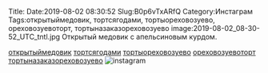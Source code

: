 Title:
Date:2019-08-02 08:30:52
Slug:B0p6vTxARfQ
Category:Инстаграм
Tags:открытыймедовик, тортсягодами, тортыореховозуево, ореховозуевоторт, тортыназаказореховозуево
image:2019-08-02_08-30-52_UTC_tntl.jpg
Открытый медовик с апельсиновым курдом.

[открытыймедовик]({tag}открытыймедовик)
[тортсягодами]({tag}тортсягодами)
[тортыореховозуево]({tag}тортыореховозуево) [ореховозуевоторт]({tag}ореховозуевоторт) [тортыназаказореховозуево]({tag}тортыназаказореховозуево)
![instagram]({attach}images/2019-08-02_08-30-52_UTC.jpg)
